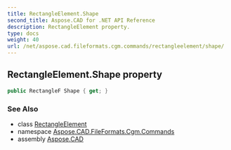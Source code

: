 ```yaml
---
title: RectangleElement.Shape
second_title: Aspose.CAD for .NET API Reference
description: RectangleElement property. 
type: docs
weight: 40
url: /net/aspose.cad.fileformats.cgm.commands/rectangleelement/shape/
---
```

## RectangleElement.Shape property

```csharp
public RectangleF Shape { get; }
```

### See Also

* class [RectangleElement](../)
* namespace [Aspose.CAD.FileFormats.Cgm.Commands](../../rectangleelement/)
* assembly [Aspose.CAD](../../../)


